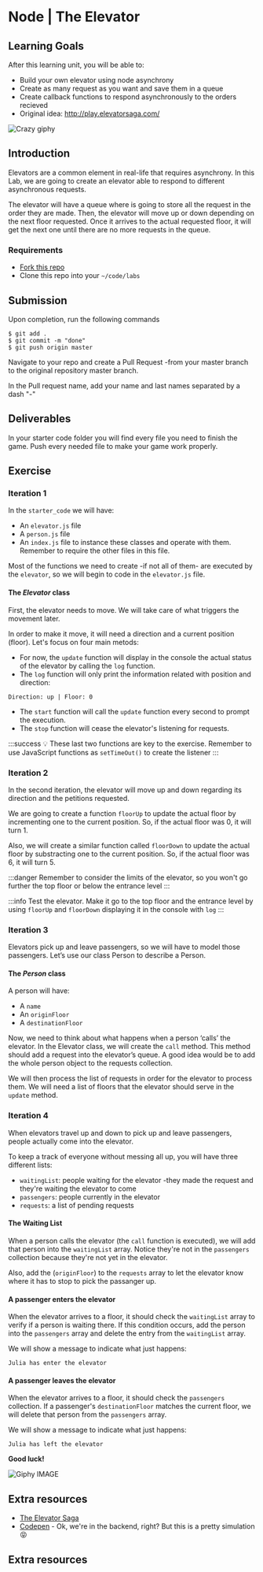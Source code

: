# Node | The Elevator

## Learning Goals

After this learning unit, you will be able to:

- Build your own elevator using node asynchrony
- Create as many request as you want and save them in a queue
- Create callback functions to respond asynchronously to the orders recieved
- Original idea: http://play.elevatorsaga.com/

![Crazy giphy](https://media.giphy.com/media/P8XjmO1TTX3Nu/giphy.gif)

## Introduction

Elevators are a common element in real-life that requires asynchrony. In this Lab, we are going to create an elevator able to respond to different asynchronous requests. 

The elevator will have a queue where is going to store all the request in the order they are made. Then, the elevator will move up or down depending on the next floor requested. Once it arrives to the actual requested floor, it will get the next one until there are no more requests in the queue.

### Requirements

- [Fork this repo](https://guides.github.com/activities/forking/)
- Clone this repo into your `~/code/labs`

## Submission

Upon completion, run the following commands
```
$ git add .
$ git commit -m "done"
$ git push origin master
```
Navigate to your repo and create a Pull Request -from your master branch to the original repository master branch.

In the Pull request name, add your name and last names separated by a dash "-"

## Deliverables
In your starter code folder you will find every file you need to finish the game. Push every needed file to make your game work properly.

## Exercise

### Iteration 1

In the `starter_code` we will have:

- An `elevator.js` file 
- A `person.js` file
- An `index.js` file to instance these classes and operate with them. Remember to require the other files in this file.

Most of the functions we need to create -if not all of them- are executed by the `elevator`, so we will begin to code in the `elevator.js` file.

#### The *Elevator* class

First, the elevator needs to move. We will take care of what triggers the movement later.

In order to make it move, it will need a direction and a current position (floor). Let's focus on four main metods:

- For now, the `update` function will display in the console the actual status of the elevator by calling the `log` function.
- The `log` function will only print the information related with position and direction:
```
Direction: up | Floor: 0
```
- The `start` function will call the `update` function every second to prompt the execution.
- The `stop` function will cease the elevator's listening for requests.

:::success
:bulb: These last two functions are key to the exercise. Remember to use JavaScript functions as `setTimeOut()` to create the listener
:::

### Iteration 2

In the second iteration, the elevator will move up and down regarding its direction and the petitions requested.

We are going to create a function `floorUp` to update the actual floor by incrementing one to the current position. So, if the actual floor was 0, it will turn 1.

Also, we will create a similar function called `floorDown` to update the actual floor by substracting one to the current position. So, if the actual floor was 6, it will turn 5.

:::danger
Remember to consider the limits of the elevator, so you won't go further the top floor or below the entrance level
:::

:::info
Test the elevator. Make it go to the top floor and the entrance level by using `floorUp` and `floorDown` displaying it in the console with `log`
:::

### Iteration 3

Elevators pick up and leave passengers, so we will have to model those passengers. Let’s use our class Person to describe a Person.

#### The *Person* class

A person will have:
- A `name`
- An `originFloor`
- A `destinationFloor`

Now, we need to think about what happens when a person ‘calls’ the elevator. In the Elevator class, we will create the `call` method. This method should add a request into the elevator’s queue. A good idea would be to add the whole person object to the requests collection.

We will then process the list of requests in order for the elevator to process them. We will need a list of floors that the elevator should serve in the `update` method.

### Iteration 4

When elevators travel up and down to pick up and leave passengers, people actually come into the elevator.

To keep a track of everyone without messing all up, you will have three different lists:

- `waitingList`: people waiting for the elevator -they made the request and they're waiting the elevator to come
- `passengers`: people currently in the elevator
- `requests`: a list of pending requests

#### The Waiting List

When a person calls the elevator (the `call` function is executed), we will add that person into the `waitingList` array. Notice they're not in the `passengers` collection because they're not yet in the elevator.

Also, add the (`originFloor`) to the `requests` array to let the elevator know where it has to stop to pick the passanger up.

#### A passenger enters the elevator

When the elevator arrives to a floor, it should check the `waitingList` array to verify if a person is waiting there. If this condition occurs, add the person into the `passengers` array and delete the entry from the `waitingList` array.

We will show a message to indicate what just happens:

`Julia has enter the elevator`

#### A passenger leaves the elevator

When the elevator arrives to a floor, it should check the `passengers` collection. If a passenger's `destinationFloor` matches the current floor,  we will delete that person from the `passengers` array.

We will show a message to indicate what just happens:

`Julia has left the elevator`


**Good luck!**



![Giphy IMAGE](https://media.giphy.com/media/l0MYIyrdQeWyEtQm4/giphy.gif)

## Extra resources

- [The Elevator Saga](http://play.elevatorsaga.com/)
- [Codepen](http://codepen.io/brigham/pen/AErDk) - Ok, we're in the backend, right? But this is a pretty simulation :stuck_out_tongue_closed_eyes: 





## Extra resources

